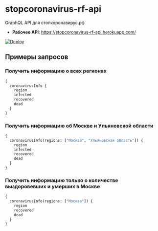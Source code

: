 # stopcoronavirus-rf-api
GraphQL API для стопкоронавирус.рф  

  - **Рабочее API**: https://stopcoronavirus-rf-api.herokuapp.com/

[![Deploy](https://www.herokucdn.com/deploy/button.svg)](https://heroku.com/deploy)

## Примеры запросов
### Получить информацию о всех регионах
```graphql
{
  coronavirusInfo {
    region
    infected
    recovered
    dead
  }
}
```

### Получить информацию об Москве и Ульяновской области
```graphql
{
  coronavirusInfo(regions: ["Москва", "Ульяновская область"]) {
    region
    infected
    recovered
    dead
  }
}
```

### Получить информацию только о количестве выздоровевших и умерших в Москве
```graphql
{
  coronavirusInfo(regions: ["Москва"]) {
    region
    recovered
    dead
  }
}
